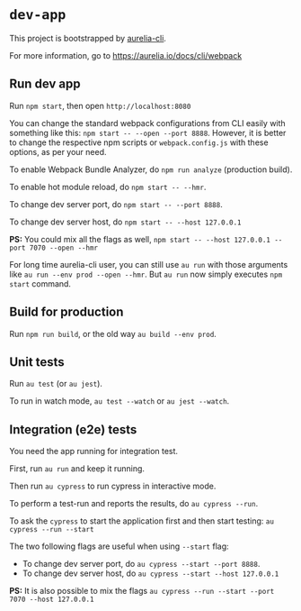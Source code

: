 # `dev-app`

This project is bootstrapped by [aurelia-cli](https://github.com/aurelia/cli).

For more information, go to https://aurelia.io/docs/cli/webpack

## Run dev app

Run `npm start`, then open `http://localhost:8080`

You can change the standard webpack configurations from CLI easily with something like this: `npm start -- --open --port 8888`. However, it is better to change the respective npm scripts or `webpack.config.js` with these options, as per your need.

To enable Webpack Bundle Analyzer, do `npm run analyze` (production build).

To enable hot module reload, do `npm start -- --hmr`.

To change dev server port, do `npm start -- --port 8888`.

To change dev server host, do `npm start -- --host 127.0.0.1`

**PS:** You could mix all the flags as well, `npm start -- --host 127.0.0.1 --port 7070 --open --hmr`

For long time aurelia-cli user, you can still use `au run` with those arguments like `au run --env prod --open --hmr`. But `au run` now simply executes `npm start` command.

## Build for production

Run `npm run build`, or the old way `au build --env prod`.

## Unit tests

Run `au test` (or `au jest`).

To run in watch mode, `au test --watch` or `au jest --watch`.

## Integration (e2e) tests

You need the app running for integration test.

First, run `au run` and keep it running.

Then run `au cypress` to run cypress in interactive mode.

To perform a test-run and reports the results, do `au cypress --run`.

To ask the `cypress` to start the application first and then start testing: `au cypress --run --start`

The two following flags are useful when using `--start` flag:
 * To change dev server port, do `au cypress --start --port 8888`.
 * To change dev server host, do `au cypress --start --host 127.0.0.1`


**PS:** It is also possible to mix the flags `au cypress --run --start --port 7070 --host 127.0.0.1`
